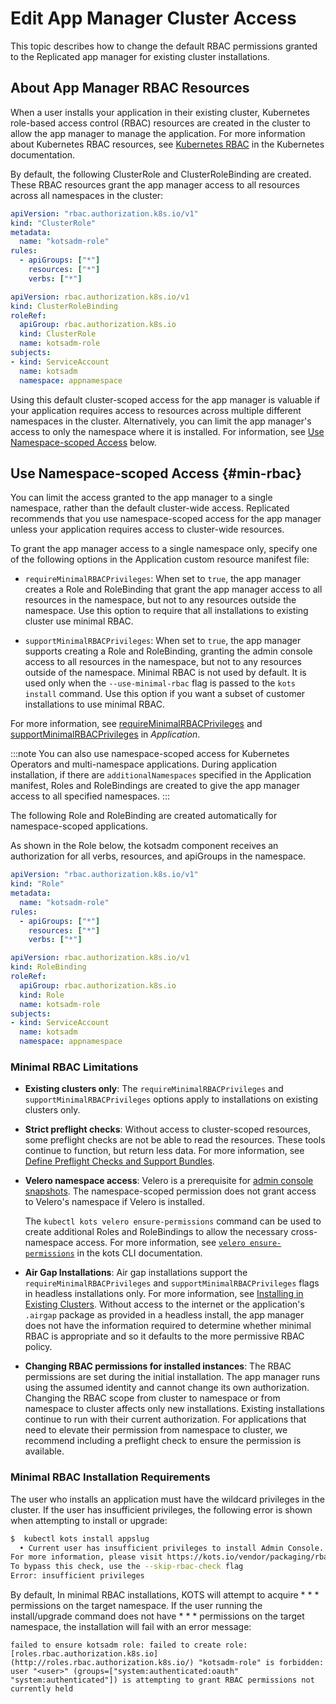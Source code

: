 # Edit App Manager Cluster Access

This topic describes how to change the default RBAC permissions granted to the Replicated app manager for existing cluster installations.

## About App Manager RBAC Resources

When a user installs your application in their existing cluster, Kubernetes role-based access control (RBAC) resources are created in the cluster to allow the app manager to manage the application. For more information about Kubernetes RBAC resources, see [Kubernetes RBAC](https://kubernetes.io/docs/reference/access-authn-authz/rbac/) in the Kubernetes documentation.

By default, the following ClusterRole and ClusterRoleBinding are created. These RBAC resources grant the app manager access to all resources across all namespaces in the cluster:

```yaml
apiVersion: "rbac.authorization.k8s.io/v1"
kind: "ClusterRole"
metadata:
  name: "kotsadm-role"
rules:
  - apiGroups: ["*"]
    resources: ["*"]
    verbs: ["*"]
```

```yaml
apiVersion: rbac.authorization.k8s.io/v1
kind: ClusterRoleBinding
roleRef:
  apiGroup: rbac.authorization.k8s.io
  kind: ClusterRole
  name: kotsadm-role
subjects:
- kind: ServiceAccount
  name: kotsadm
  namespace: appnamespace
```

Using this default cluster-scoped access for the app manager is valuable if your application requires access to resources across multiple different namespaces in the cluster. Alternatively, you can limit the app manager's access to only the namespace where it is installed. For information, see [Use Namespace-scoped Access](#min-rbac) below.

## Use Namespace-scoped Access {#min-rbac}

You can limit the access granted to the app manager to a single namespace, rather than the default cluster-wide access. Replicated recommends that you use namespace-scoped access for the app manager unless your application requires access to cluster-wide resources.

To grant the app manager access to a single namespace only, specify one of the following options in the Application custom resource manifest file:

* `requireMinimalRBACPrivileges`: When set to `true`, the app manager creates a Role and RoleBinding that grant the app manager access to all resources in the namespace, but not to any resources outside the namespace. Use this option to require that all installations to existing cluster use minimal RBAC.

* `supportMinimalRBACPrivileges`: When set to `true`, the app manager supports creating a Role and RoleBinding, granting the admin console access to all resources in the namespace, but not to any resources outside of the namespace. Minimal RBAC is not used by default. It is used only when the `--use-minimal-rbac` flag is passed to the `kots install` command. Use this option if you want a subset of customer installations to use minimal RBAC.

For more information, see [requireMinimalRBACPrivileges](/reference/custom-resource-application#requireMinimalRBACPrivileges) and [supportMinimalRBACPrivileges](/reference/custom-resource-application#supportMinimalRBACPrivileges) in _Application_.

:::note
You can also use namespace-scoped access for Kubernetes Operators and multi-namespace applications. During application installation, if there are `additionalNamespaces` specified in the Application manifest, Roles and RoleBindings are created to give the app manager access to all specified namespaces.
:::

The following Role and RoleBinding are created automatically for namespace-scoped applications.

As shown in the Role below, the kotsadm component receives an authorization for all verbs, resources, and apiGroups in the namespace.

```yaml
apiVersion: "rbac.authorization.k8s.io/v1"
kind: "Role"
metadata:
  name: "kotsadm-role"
rules:
  - apiGroups: ["*"]
    resources: ["*"]
    verbs: ["*"]
```

```yaml
apiVersion: rbac.authorization.k8s.io/v1
kind: RoleBinding
roleRef:
  apiGroup: rbac.authorization.k8s.io
  kind: Role
  name: kotsadm-role
subjects:
- kind: ServiceAccount
  name: kotsadm
  namespace: appnamespace
```

### Minimal RBAC Limitations

* **Existing clusters only**: The `requireMinimalRBACPrivileges` and `supportMinimalRBACPrivileges` options apply to installations on existing clusters only.
* **Strict preflight checks**: Without access to cluster-scoped resources, some preflight checks are not be able to read the resources. These tools continue to function, but return less data. For more information, see [Define Preflight Checks and Support Bundles](../vendor/preflight-support-bundle-creating#define-preflight-checks).
* **Velero namespace access**: Velero is a prerequisite for [admin console snapshots](../enterprise/snapshots-understanding). The namespace-scoped permission does not grant access to Velero's namespace if Velero is installed.

   The `kubectl kots velero ensure-permissions` command can be used to create additional Roles and RoleBindings to allow the necessary cross-namespace access. For more information, see [`velero ensure-permissions`](../reference/kots-cli-velero-ensure-permissions/) in the kots CLI documentation.
* **Air Gap Installations**: Air gap installations support the `requireMinimalRBACPrivileges` and `supportMinimalRBACPrivileges` flags in headless installations only. For more information, see [Installing in Existing Clusters](/enterprise/installing-existing-cluster-automation#airgap-install).
Without access to the internet or the application's `.airgap` package as provided in a headless install, the app manager does not have the information required to determine whether minimal RBAC is appropriate and so it defaults to the more permissive RBAC policy.
* **Changing RBAC permissions for installed instances**: The RBAC permissions are set during the initial installation. The  app manager runs using the assumed identity and cannot change its own authorization. Changing the RBAC scope from cluster to namespace or from namespace to cluster affects only new installations. Existing installations continue to run with their current authorization.
For applications that need to elevate their permission from namespace to cluster, we recommend including a preflight check to ensure the permission is available.

### Minimal RBAC Installation Requirements

The user who installs an application must have the wildcard privileges in the cluster.
If the user has insufficient privileges, the following error is shown when attempting to install or upgrade:

```bash
$  kubectl kots install appslug
  • Current user has insufficient privileges to install Admin Console.
For more information, please visit https://kots.io/vendor/packaging/rbac
To bypass this check, use the --skip-rbac-check flag
Error: insufficient privileges
```

By default, In minimal RBAC installations, KOTS will attempt to acquire * * * permissions on the target namespace. If the user running the install/upgrade command does not have * * * permissions on the target namespace, the installation will fail with an error message:

```
failed to ensure kotsadm role: failed to create role: [roles.rbac.authorization.k8s.io](http://roles.rbac.authorization.k8s.io/) "kotsadm-role" is forbidden: user "<user>" (groups=["system:authenticated:oauth" "system:authenticated"]) is attempting to grant RBAC permissions not currently held
```